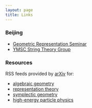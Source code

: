 ```yaml
---
layout: page
title: Links
---
```


### Beijing

- [Geometric Representation Seminar](http://ymsc.tsinghua.edu.cn/en/content/show/248-338.html)
- [YMSC String Theory Group](http://ymsc-strings.github.io/index.html)

### Resources

RSS feeds provided by <a href="http://arxiv.org/">arXiv</a> for:

- <a href="http://export.arxiv.org/rss/math.AG">algebraic
geometry</a>
- <a href="http://export.arxiv.org/rss/math.RT">representation theory</a>
- <a
href="http://export.arxiv.org/rss/math.SG">symplectic geometry</a>
- <a href="http://export.arxiv.org/rss/hep-th">high-energy particle physics</a>
